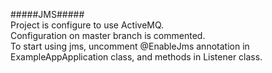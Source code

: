 #####JMS#####</br>
Project is configure to use ActiveMQ.</br>
Configuration on master branch is commented.</br> 
To start using jms, uncomment @EnableJms annotation in ExampleAppApplication class, and methods in Listener class.</br>

